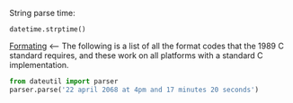 String parse time:

`datetime.strptime()`

[Formating](https://docs.python.org/3/library/datetime.html#strftime-and-strptime-format-codes) <-- The following is a list of all the format codes that the 1989 C standard requires, and these work on all platforms with a standard C implementation.

```python
from dateutil import parser
parser.parse('22 april 2068 at 4pm and 17 minutes 20 seconds')
```